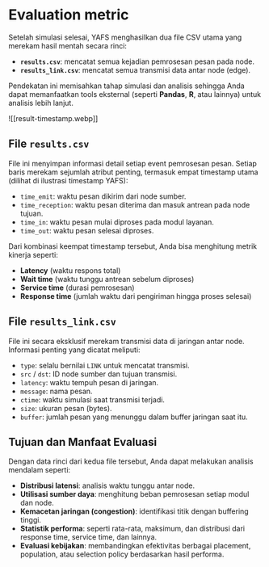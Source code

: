 # Evaluation metric

Setelah simulasi selesai, YAFS menghasilkan dua file CSV utama yang merekam hasil mentah secara rinci:
- **`results.csv`**: mencatat semua kejadian pemrosesan pesan pada node.
- **`results_link.csv`**: mencatat semua transmisi data antar node (edge).

Pendekatan ini memisahkan tahap simulasi dan analisis sehingga Anda dapat memanfaatkan tools eksternal (seperti **Pandas**, **R**, atau lainnya) untuk analisis lebih lanjut.

![[result-timestamp.webp]]

##  File `results.csv`

File ini menyimpan informasi detail setiap event pemrosesan pesan. Setiap baris merekam sejumlah atribut penting, termasuk empat timestamp utama (dilihat di ilustrasi timestamp YAFS):

- `time_emit`: waktu pesan dikirim dari node sumber.
- `time_reception`: waktu pesan diterima dan masuk antrean pada node tujuan.
- `time_in`: waktu pesan mulai diproses pada modul layanan.
- `time_out`: waktu pesan selesai diproses.

Dari kombinasi keempat timestamp tersebut, Anda bisa menghitung metrik kinerja seperti:
- **Latency** (waktu respons total)
- **Wait time** (waktu tunggu antrean sebelum diproses)
- **Service time** (durasi pemrosesan)
- **Response time** (jumlah waktu dari pengiriman hingga proses selesai)

##  File `results_link.csv`

File ini secara eksklusif merekam transmisi data di jaringan antar node. Informasi penting yang dicatat meliputi:

- `type`: selalu bernilai `LINK` untuk mencatat transmisi.
- `src` / `dst`: ID node sumber dan tujuan transmisi.
- `latency`: waktu tempuh pesan di jaringan.
- `message`: nama pesan.
- `ctime`: waktu simulasi saat transmisi terjadi.
- `size`: ukuran pesan (bytes).
- `buffer`: jumlah pesan yang menunggu dalam buffer jaringan saat itu.

##  Tujuan dan Manfaat Evaluasi

Dengan data rinci dari kedua file tersebut, Anda dapat melakukan analisis mendalam seperti:

- **Distribusi latensi**: analisis waktu tunggu antar node.
- **Utilisasi sumber daya**: menghitung beban pemrosesan setiap modul dan node.
- **Kemacetan jaringan (congestion)**: identifikasi titik dengan buffering tinggi.
- **Statistik performa**: seperti rata-rata, maksimum, dan distribusi dari response time, service time, dan lainnya.
- **Evaluasi kebijakan**: membandingkan efektivitas berbagai placement, population, atau selection policy berdasarkan hasil performa.